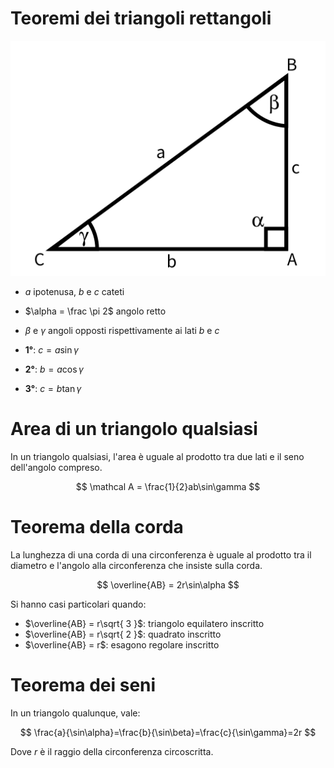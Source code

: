# Teoremi dei triangoli rettangoli

![](../assets/imgs/tri_ret.png)
- $a$ ipotenusa, $b$ e $c$ cateti
- $\alpha = \frac \pi 2$ angolo retto
- $\beta$ e $\gamma$ angoli opposti rispettivamente ai lati $b$ e $c$

- **1°**: $c=a\sin \gamma$
- **2°**: $b=a\cos \gamma$
- **3°**: $c=b \tan \gamma$

# Area di un triangolo qualsiasi
In un triangolo qualsiasi, l'area è uguale al prodotto tra due lati e il seno dell'angolo compreso.

$$
\mathcal A = \frac{1}{2}ab\sin\gamma
$$

# Teorema della corda
La lunghezza di una corda di una circonferenza è uguale al prodotto tra il diametro e l'angolo alla circonferenza che insiste sulla corda.

$$
\overline{AB} = 2r\sin\alpha
$$

Si hanno casi particolari quando:
- $\overline{AB} = r\sqrt{ 3 }$: triangolo equilatero inscritto
- $\overline{AB} = r\sqrt{ 2 }$: quadrato inscritto
- $\overline{AB} = r$: esagono regolare inscritto
# Teorema dei seni
In un triangolo qualunque, vale:

$$
\frac{a}{\sin\alpha}=\frac{b}{\sin\beta}=\frac{c}{\sin\gamma}=2r
$$

Dove $r$ è il raggio della circonferenza circoscritta.
